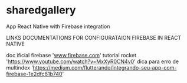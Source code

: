# sharedgallery
App React Native with Firebase integration


LINKS DOCUMENTATIONS FOR CONFIGURATAION FIREBASE IN REACT NATIVE

doc ificial firebase 'www.firebase.com'
tutorial rocket 'https://www.youtube.com/watch?v=MxXyR0CN4v0'
dica para erro de multindex 'https://medium.com/flutterando/integrando-seu-app-com-firebase-1e2dfc61b740'
